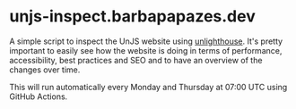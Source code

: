 # unjs-inspect.barbapapazes.dev

A simple script to inspect the UnJS website using [unlighthouse](https://unlighthouse.dev/). It's pretty important to easily see how the website is doing in terms of performance, accessibility, best practices and SEO and to have an overview of the changes over time.

This will run automatically every Monday and Thursday at 07:00 UTC using GitHub Actions.

